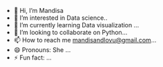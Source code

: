 
- 👋 Hi, I’m Mandisa
- 👀 I’m interested in Data science..
- 🌱 I’m currently learning Data visualization ...
- 💞️ I’m looking to collaborate on Python...
- 📫 How to reach me mandisandlovu@gmail.com...
- 😄 Pronouns: She ...
- ⚡ Fun fact: ...

<!---
Busiwami1997/Busiwami1997 is a ✨ special ✨ repository because its `README.md` (this file) appears on your GitHub profile.
You can click the Preview link to take a look at your changes.
--->
